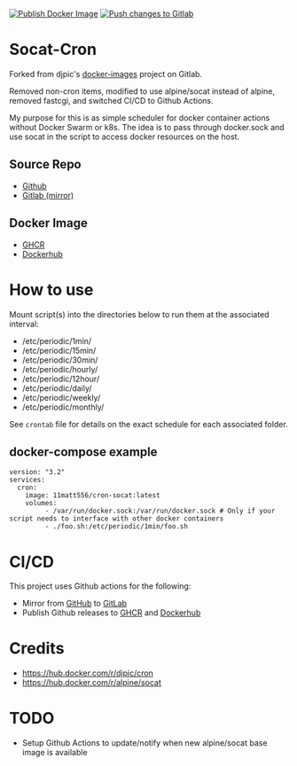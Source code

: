 [![Publish Docker Image](https://github.com/11matt556/socat-cron/actions/workflows/publish.yml/badge.svg?event=release)](https://github.com/11matt556/socat-cron/actions/workflows/publish.yml)
[![Push changes to Gitlab](https://github.com/11matt556/socat-cron/actions/workflows/gitlab-push.yml/badge.svg?event=push)](https://github.com/11matt556/socat-cron/actions/workflows/gitlab-push.yml)

# Socat-Cron
Forked from djpic's [docker-images](https://gitlab.com/djpic/docker-images) project on Gitlab. 

Removed non-cron items, modified to use alpine/socat instead of alpine, removed fastcgi, and switched CI/CD to Github Actions. 

My purpose for this is as simple scheduler for docker container actions without Docker Swarm or k8s. The idea is to pass through docker.sock and use socat in the script to access docker resources on the host. 

## Source Repo
* [Github](https://github.com/11matt556/socat-cron)
* [Gitlab (mirror)](https://gitlab.com/11matt556/docker-cron)

## Docker Image
* [GHCR](https://github.com/11matt556/socat-cron/pkgs/container/socat-cron)
* [Dockerhub](https://hub.docker.com/r/11matt556/socat-cron) 

# How to use
Mount script(s) into the directories below to run them at the associated interval:

* /etc/periodic/1min/
* /etc/periodic/15min/
* /etc/periodic/30min/
* /etc/periodic/hourly/
* /etc/periodic/12hour/
* /etc/periodic/daily/
* /etc/periodic/weekly/
* /etc/periodic/monthly/

See `crontab` file for details on the exact schedule for each associated folder.

## docker-compose example
```
version: "3.2"
services:
  cron:
    image: 11matt556/cron-socat:latest
    volumes: 
         - /var/run/docker.sock:/var/run/docker.sock # Only if your script needs to interface with other docker containers
         - ./foo.sh:/etc/periodic/1min/foo.sh
```



# CI/CD
This project uses Github actions for the following:
* Mirror from [GitHub](https://github.com/11matt556/socat-cron) to [GitLab](https://gitlab.com/11matt556/docker-cron)
* Publish Github releases to [GHCR](https://github.com/11matt556/socat-cron/pkgs/container/socat-cron) and [Dockerhub](https://hub.docker.com/r/11matt556/socat-cron) 

# Credits
* https://hub.docker.com/r/djpic/cron
* https://hub.docker.com/r/alpine/socat

# TODO 
* Setup Github Actions to update/notify when new alpine/socat base image is available
